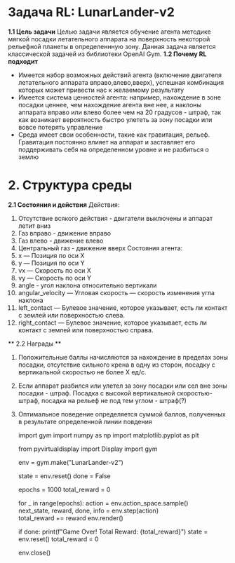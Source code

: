 # **Задача RL: LunarLander-v2**
**1.1 Цель задачи**
Целью задачи является обучение агента методике мягкой посадки летательного аппарата на поверхность некоторой рельефной планеты в определеннную зону. Данная задача является классической задачей из библиотеки OpenAI Gym.
**1.2 Почему RL подходит**
* Имеется набор возможных действий агента (включение двигателя летательного аппарата вправо,влево,вверх), успешная комбинация которых может привести нас к желаемому результату
* Имеется система ценностей агента: например, нахождение в зоне посадки ценнее, чем нахождение агента вне нее, а наклоны аппарата вправо или влево более чем на 20 градусов - штраф, так как возникает вероятность быстро улететь за зону посадки или вовсе потерять управление
* Среда имеет свои особенности, такие как гравитация, рельеф. Гравитация постоянно влияет на аппарат и заставляет его поддерживать себя на определенном уровне и не разбиться о землю
# **2. Структура среды**
**2.1 Состояния и действия**
Действия:
1. Отсутствие всякого действия - двигатели выключены и аппарат летит вниз
2. Газ вправо - движение вправо
3. Газ влево - движение влево
4. Центральный газ - движение вверх
Состояния агента:
1. x — Позиция по оси X 
2. y — Позиция по оси Y 
3. vx — Скорость по оси X 
4. vy — Скорость по оси Y
5. angle - угол наклона относительно вертикали
6. angular_velocity — Угловая скорость — скорость изменения угла наклона
7. left_contact — Булевое значение, которое указывает, есть ли контакт с землей или поверхностью слева.
8. right_contact — Булевое значение, которое указывает, есть ли контакт с землей или поверхностью справа.

** 2.2 Награды **
1. Положительные баллы начисляются за нахождение в пределах зоны посадки, отсутствие сильного крена в одну из сторон, посадку с вертикальной скоростью не более Х ед/с.
2. Если аппарат разбился или улетел за зону посадки или сел вне зоны посадки - штраф. Посадка с высокой вертикальной скоростью- штраф, посадка на рельеф не под тем углом - штраф(?)
3. Оптимальное поведение определяется суммой баллов, полученных в результате определенной линии повдения

    import gym
    import numpy as np
    import matplotlib.pyplot as plt

    from pyvirtualdisplay import Display
    import gym

    env = gym.make("LunarLander-v2")


    state = env.reset()
    done = False

    epochs = 1000 
    total_reward = 0

    for _ in range(epochs):
        action = env.action_space.sample()  
        next_state, reward, done, info = env.step(action)  
        total_reward += reward
        env.render()
    
    if done:
        print(f"Game Over! Total Reward: {total_reward}")
        state = env.reset()
        total_reward = 0

    env.close()
